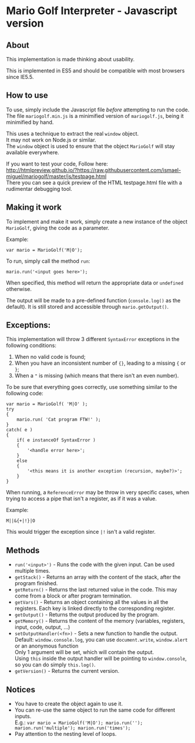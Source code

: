 # Mario Golf Interpreter - Javascript version

## About

This implementation is made thinking about usability.

This is implemented in ES5 and should be compatible with most browsers since IE5.5.

## How to use

To use, simply include the Javascript file *before* attempting to run the code.<br>
The file `mariogolf.min.js` is a minimified version of `mariogolf.js`, being it minimified by hand.

This uses a technique to extract the real `window` object.<br>
It may not work on Node.js or similar.<br>
The  `window` object is used to ensure that the object `MarioGolf` will stay available everywhere.

If you want to test your code, Follow here:<br> http://htmlpreview.github.io/?https://raw.githubusercontent.com/ismael-miguel/mariogolf/master/js/testpage.html <br>
There you can see a quick preview of the HTML testpage.html file with a rudimentar debugging tool.

## Making it work

To implement and make it work, simply create a new instance of the object `MarioGolf`, giving the code as a parameter.

Example:

    var mario = MarioGolf('M|O');

To run, simply call the method `run`:

    mario.run('<input goes here>');

When specified, this method will return the appropriate data or `undefined` otherwise.

The output will be made to a pre-defined function (`console.log()` as the default). It is still stored and accessible through `mario.getOutput()`.

## Exceptions:

This implementation will throw 3 different `SyntaxError` exceptions in the following conditions:

 1. When no valid code is found;
 2. When you have an inconsistent number of `{}`, leading to a missing `{` or `}`;
 3. When a `"` is missing (which means that there isn't an even number).

To be sure that everything goes correctly, use something similar to the following code:

    var mario = MarioGolf( 'M|O' );
    try
    {
        mario.run( 'Cat program FTW!' );
    }
    catch( e )
    {
        if( e instanceOf SyntaxError )
        {
            '<handle error here>';
        }
        else
        {
            '<this means it is another exception (recursion, maybe?)>';
        }
    }

When running, a `ReferenceError` may be throw in very specific cases, when trying to access a pipe that isn't a register, as if it was a value.

Example:

    M||&{+|!}|O

This would trigger the exception since `|!` isn't a valid register.

## Methods

 - `run('<input>')` - Runs the code with the given input. Can be used multiple times.
 - `getStack()` - Returns an array with the content of the stack, after the program finished.
 - `getReturn()` - Returns the last returned value in the code. This may come from a block or after program termination.
 - `getVars()` - Returns an object containing all the values in all the registers. Each key is linked directly to the corresponding register.
 - `getOutput()` - Returns the output produced by the program.
 - `getMemory()` - Returns the content of the memory (variables, registers, input, code, output, ...)
 - `setOutputHandler(<fn>)` - Sets a new function to handle the output.<br>
   Default: `window.console.log`, you can use `document.write`, `window.alert` or an anonymous function<br>
   Only 1 argument will be set, which will contain the output.<br>
   Using `this` inside the output handler will be pointing to `window.console`, so you can do simply `this.log()`.
 - `getVersion()` - Returns the current version.

## Notices

 - You have to create the object again to use it.
 - You can re-use the same object to run the same code for different inputs.<br>
   E.g.: `var mario = MarioGolf('M|O'); mario.run(''); marion.run('multiple'); marion.run('times');`
 - Pay attention to the nesting level of loops.
